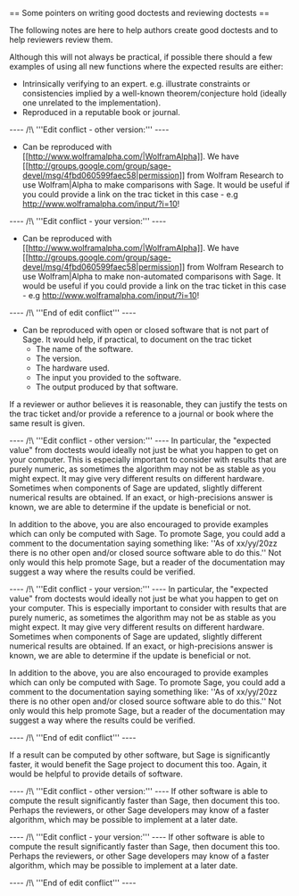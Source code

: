 == Some pointers on writing good doctests and reviewing doctests ==

The following notes are here to help authors create good doctests and to help reviewers review them. 

Although this will not always be practical, if possible there should a few examples of using all new functions where the expected results are either:

 * Intrinsically verifying to an expert. e.g. illustrate constraints or consistencies implied by a well-known theorem/conjecture hold (ideally one unrelated to the implementation). 
 * Reproduced in a reputable book or journal.

---- /!\ '''Edit conflict - other version:''' ----
 * Can be reproduced with [[http://www.wolframalpha.com/|WolframAlpha]]. We have [[http://groups.google.com/group/sage-devel/msg/4fbd060599faec58|permission]] from Wolfram Research to use Wolfram|Alpha to make comparisons with Sage. It would be useful if you could provide a link on the trac ticket in this case - e.g http://www.wolframalpha.com/input/?i=10! 

---- /!\ '''Edit conflict - your version:''' ----
 * Can be reproduced with [[http://www.wolframalpha.com/|WolframAlpha]]. We have [[http://groups.google.com/group/sage-devel/msg/4fbd060599faec58|permission]] from Wolfram Research to use Wolfram|Alpha to make non-automated comparisons with Sage. It would be useful if you could provide a link on the trac ticket in this case - e.g http://www.wolframalpha.com/input/?i=10! 

---- /!\ '''End of edit conflict''' ----
 * Can be reproduced with open or closed software that is not part of Sage. It would help, if practical, to document on the trac ticket 
   * The name of the software.
   * The version.
   * The hardware used.
   * The input you provided to the software. 
   * The output produced by that software. 

If a reviewer or author believes it is reasonable, they can justify the tests on the trac ticket and/or provide a reference to a journal or book where the same result is given.


---- /!\ '''Edit conflict - other version:''' ----
In particular, the "expected value" from doctests would ideally not just be what you happen to get on your computer. This is especially important to consider with results that are purely numeric, as sometimes the algorithm may not be as stable as you might expect. It may give very different results on different hardware. Sometimes when components of Sage are updated, slightly different numerical results are obtained. If an exact, or high-precisions answer is known, we are able to determine if the update is beneficial or not. 

In addition to the above, you are also encouraged to provide examples which can only be computed with Sage. To promote Sage, you could add a comment to the documentation saying something like: ''As of xx/yy/20zz there is no other open and/or closed source software able to do this.'' Not only would this help promote Sage, but a reader of the documentation may suggest a way where the results could be verified.

---- /!\ '''Edit conflict - your version:''' ----
In particular, the "expected value" from doctests would ideally not just be what you happen to get on your computer. This is especially important to consider with results that are purely numeric, as sometimes the algorithm may not be as stable as you might expect. It may give very different results on different hardware. Sometimes when components of Sage are updated, slightly different numerical results are obtained. If an exact, or high-precisions answer is known, we are able to determine if the update is beneficial or not. 

In addition to the above, you are also encouraged to provide examples which can only be computed with Sage. To promote Sage, you could add a comment to the documentation saying something like: ''As of xx/yy/20zz there is no other open and/or closed source software able to do this.'' Not only would this help promote Sage, but a reader of the documentation may suggest a way where the results could be verified.

---- /!\ '''End of edit conflict''' ----

If a result can be computed by other software, but Sage is significantly faster, it would benefit the Sage project to document this too. Again, it would be helpful to provide details of software. 


---- /!\ '''Edit conflict - other version:''' ----
If other software is able to compute the result significantly faster than Sage, then document this too. Perhaps the reviewers, or other Sage developers may know of a faster algorithm, which may be possible to implement at a later date. 

---- /!\ '''Edit conflict - your version:''' ----
If other software is able to compute the result significantly faster than Sage, then document this too. Perhaps the reviewers, or other Sage developers may know of a faster algorithm, which may be possible to implement at a later date. 

---- /!\ '''End of edit conflict''' ----
